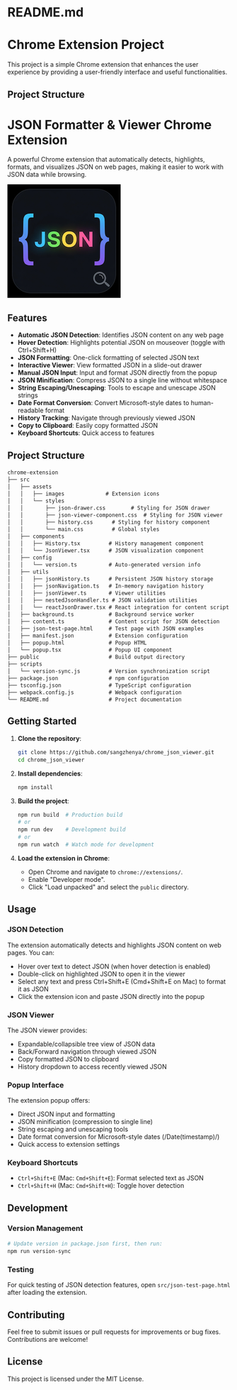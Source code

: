 # README.md

# Chrome Extension Project

This project is a simple Chrome extension that enhances the user experience by providing a user-friendly interface and useful functionalities.

## Project Structure

# JSON Formatter & Viewer Chrome Extension

A powerful Chrome extension that automatically detects, highlights, formats, and visualizes JSON on web pages, making it easier to work with JSON data while browsing.

![JSON Formatter & Viewer](https://raw.githubusercontent.com/linxinyuelan-beep/chrome_json_viewer/refs/heads/main/src/assets/images/icon.png)

## Features

- **Automatic JSON Detection**: Identifies JSON content on any web page
- **Hover Detection**: Highlights potential JSON on mouseover (toggle with Ctrl+Shift+H)
- **JSON Formatting**: One-click formatting of selected JSON text
- **Interactive Viewer**: View formatted JSON in a slide-out drawer
- **Manual JSON Input**: Input and format JSON directly from the popup
- **JSON Minification**: Compress JSON to a single line without whitespace
- **String Escaping/Unescaping**: Tools to escape and unescape JSON strings
- **Date Format Conversion**: Convert Microsoft-style dates to human-readable format
- **History Tracking**: Navigate through previously viewed JSON
- **Copy to Clipboard**: Easily copy formatted JSON
- **Keyboard Shortcuts**: Quick access to features

## Project Structure

```
chrome-extension
├── src
│   ├── assets
│   │   ├── images             # Extension icons
│   │   └── styles
│   │       ├── json-drawer.css        # Styling for JSON drawer
│   │       ├── json-viewer-component.css  # Styling for JSON viewer
│   │       ├── history.css      # Styling for history component
│   │       └── main.css         # Global styles
│   ├── components
│   │   ├── History.tsx         # History management component
│   │   └── JsonViewer.tsx      # JSON visualization component
│   ├── config
│   │   └── version.ts          # Auto-generated version info
│   ├── utils
│   │   ├── jsonHistory.ts      # Persistent JSON history storage
│   │   ├── jsonNavigation.ts   # In-memory navigation history
│   │   ├── jsonViewer.ts       # Viewer utilities
│   │   ├── nestedJsonHandler.ts # JSON validation utilities
│   │   └── reactJsonDrawer.tsx # React integration for content script
│   ├── background.ts           # Background service worker
│   ├── content.ts              # Content script for JSON detection
│   ├── json-test-page.html     # Test page with JSON examples
│   ├── manifest.json           # Extension configuration
│   ├── popup.html              # Popup HTML
│   └── popup.tsx               # Popup UI component
├── public                      # Build output directory
├── scripts
│   └── version-sync.js         # Version synchronization script
├── package.json                # npm configuration
├── tsconfig.json               # TypeScript configuration
├── webpack.config.js           # Webpack configuration
└── README.md                   # Project documentation
```

## Getting Started

1. **Clone the repository**:
   ```bash
   git clone https://github.com/sangzhenya/chrome_json_viewer.git
   cd chrome_json_viewer
   ```

2. **Install dependencies**:
   ```bash
   npm install
   ```

3. **Build the project**:
   ```bash
   npm run build  # Production build
   # or
   npm run dev    # Development build
   # or
   npm run watch  # Watch mode for development
   ```

4. **Load the extension in Chrome**:
   - Open Chrome and navigate to `chrome://extensions/`.
   - Enable "Developer mode".
   - Click "Load unpacked" and select the `public` directory.

## Usage

### JSON Detection
The extension automatically detects and highlights JSON content on web pages. You can:
- Hover over text to detect JSON (when hover detection is enabled)
- Double-click on highlighted JSON to open it in the viewer
- Select any text and press Ctrl+Shift+E (Cmd+Shift+E on Mac) to format it as JSON
- Click the extension icon and paste JSON directly into the popup

### JSON Viewer
The JSON viewer provides:
- Expandable/collapsible tree view of JSON data
- Back/Forward navigation through viewed JSON
- Copy formatted JSON to clipboard
- History dropdown to access recently viewed JSON

### Popup Interface
The extension popup offers:
- Direct JSON input and formatting
- JSON minification (compression to single line)
- String escaping and unescaping tools
- Date format conversion for Microsoft-style dates (/Date(timestamp)/)
- Quick access to extension settings

### Keyboard Shortcuts
- `Ctrl+Shift+E` (Mac: `Cmd+Shift+E`): Format selected text as JSON
- `Ctrl+Shift+H` (Mac: `Cmd+Shift+H`): Toggle hover detection

## Development

### Version Management
```bash
# Update version in package.json first, then run:
npm run version-sync
```

### Testing
For quick testing of JSON detection features, open `src/json-test-page.html` after loading the extension.

## Contributing

Feel free to submit issues or pull requests for improvements or bug fixes. Contributions are welcome!

## License

This project is licensed under the MIT License.